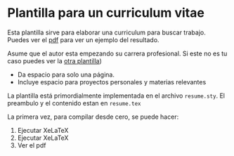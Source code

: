# Plantilla para un curriculum vitae

Esta plantilla sirve para elaborar una curriculum para buscar trabajo. Puedes ver el [pdf](curriculum.pdf) para ver un ejemplo del resultado.

Asume que el autor esta empezando su carrera profesional. Si este no es tu caso puedes ver la [otra plantilla](../CurriculumPosgrado))

* Da espacio para solo una página.
* Incluye espacio para proyectos personales y materias relevantes

La plantilla está primordialmente implementada en el archivo `resume.sty`. El preambulo y el contenido estan en `resume.tex`

La primera vez, para compilar desde cero, se puede hacer:

1. Ejecutar XeLaTeX
1. Ejecutar XeLaTeX
1. Ver el pdf
